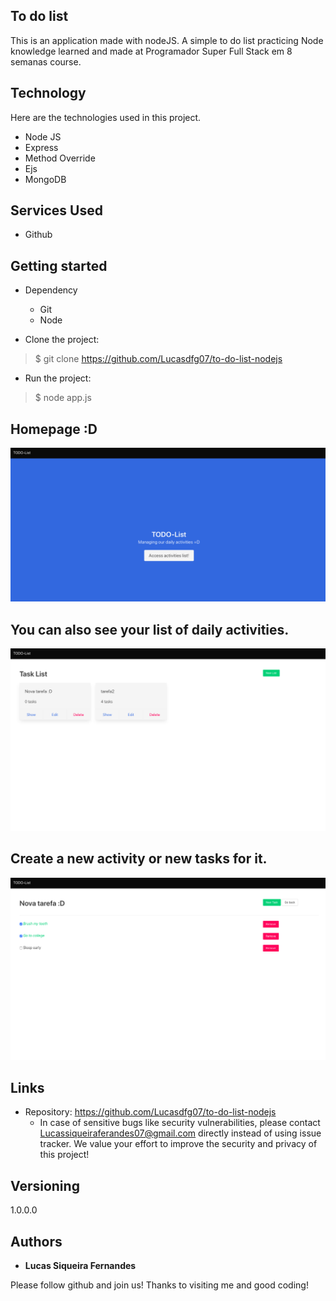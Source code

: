 ## To do list
This is an application made with nodeJS. A simple to do list practicing Node knowledge learned and made at 
Programador Super Full Stack em 8 semanas course.


## Technology 

Here are the technologies used in this project.

* Node JS
* Express
* Method Override
* Ejs
* MongoDB

## Services Used

* Github


## Getting started

* Dependency
  - Git
  - Node

* Clone the project:
>    $ git clone https://github.com/Lucasdfg07/to-do-list-nodejs

* Run the project:
>    $ node app.js


 ## Homepage :D

![Initial page](https://github.com/Lucasdfg07/to-do-list-nodejs/blob/master/public/readme_images/1.png)

## You can also see your list of daily activities.
![Initial page](https://github.com/Lucasdfg07/to-do-list-nodejs/blob/master/public/readme_images/2.png)

## Create a new activity or new tasks for it.
![Initial page](https://github.com/Lucasdfg07/to-do-list-nodejs/blob/master/public/readme_images/3.png)



## Links
  - Repository: https://github.com/Lucasdfg07/to-do-list-nodejs
    - In case of sensitive bugs like security vulnerabilities, please contact
      Lucassiqueiraferandes07@gmail.com directly instead of using issue tracker. We value your effort
      to improve the security and privacy of this project!

  ## Versioning

  1.0.0.0


  ## Authors

  * **Lucas Siqueira Fernandes** 

  Please follow github and join us!
  Thanks to visiting me and good coding!
